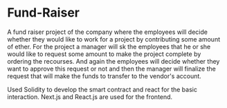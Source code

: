 # Fund-Raiser

A fund raiser project of the company where the employees will decide whether they would like to work for a project by contributing some amount of ether.
For the project a manager will sk the employees that he or she would like to request some amount to make the project complete by ordering the recourses. 
And again the employees will decide whether they want to approve this request or not and then the manager will finalize the request that will make the funds to transfer to the vendor's 
account. 

Used Solidity to develop the smart contract and react for the basic interaction. 
Next.js and React.js are used for the frontend. 
